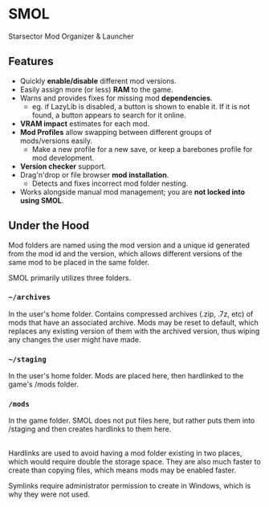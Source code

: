 # SMOL

Starsector Mod Organizer & Launcher

## Features

* Quickly **enable/disable** different mod versions.
* Easily assign more (or less) **RAM** to the game.
* Warns and provides fixes for missing mod **dependencies**.
  * eg. if LazyLib is disabled, a button is shown to enable it. If it is not found, a button appears to search for it online.
* **VRAM impact** estimates for each mod.
* **Mod Profiles** allow swapping between different groups of mods/versions easily.
  * Make a new profile for a new save, or keep a barebones profile for mod development.
* **Version checker** support.
* Drag'n'drop or file browser **mod installation**.
  * Detects and fixes incorrect mod folder nesting.
* Works alongside manual mod management; you are **not locked into using SMOL**.

## Under the Hood

Mod folders are named using the mod version and a unique id generated from the mod id and the version, which allows different versions of the same mod to be placed in the same folder.

SMOL primarily utilizes three folders.

### `~/archives`

In the user's home folder. Contains compressed archives (.zip, .7z, etc) of mods that have an associated archive. Mods may be reset to default, which replaces any existing version of them with the archived version, thus wiping any changes the user might have made.

### `~/staging`

In the user's home folder. Mods are placed here, then hardlinked to the game's /mods folder.

### `/mods`

In the game folder. SMOL does not put files here, but rather puts them into /staging and then creates hardlinks to them here.

<br>
Hardlinks are used to avoid having a mod folder existing in two places, which would require double the storage space. They are also much faster to create than copying files, which means mods may be enabled faster.

Symlinks require administrator permission to create in Windows, which is why they were not used.
